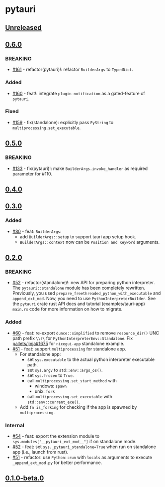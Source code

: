 # pytauri

## [Unreleased]

## [0.6.0]

### BREAKING

- [#161](https://github.com/pytauri/pytauri/pull/161) - refactor(pytauri)!: refactor `BuilderArgs` to `TypedDict`.

### Added

- [#160](https://github.com/pytauri/pytauri/pull/160) - feat!: integrate `plugin-notification` as a gated-feature of `pytauri`.

### Fixed

- [#159](https://github.com/pytauri/pytauri/pull/159) - fix(standalone): explicitly pass `PyString` to `multiprocessing.set_executable`.

## [0.5.0]

### BREAKING

- [#133](https://github.com/pytauri/pytauri/pull/113) - fix(pytauri)!: make `BuilderArgs.invoke_handler` as required parameter for #110.

## [0.4.0]

## [0.3.0]

### Added

- [#80](https://github.com/pytauri/pytauri/pull/80) - feat: `BuilderArgs`:
    - add `BuilderArgs::setup` to support tauri app setup hook.
    - `BuilderArgs::context` now can be `Position and Keyword` arguments.

## [0.2.0]

### BREAKING

- [#52](https://github.com/pytauri/pytauri/pull/52) - refactor(standalone)!: new API for preparing python interpreter.
    The `pytauri::standalone` module has been completely rewritten.
    Previously, you used `prepare_freethreaded_python_with_executable` and `append_ext_mod`. Now, you need to use `PythonInterpreterBuilder`.
    See the `pytauri` crate rust API docs and tutorial (examples/tauri-app) `main.rs` code for more information on how to migrate.

### Added

- [#60](https://github.com/pytauri/pytauri/pull/60) - feat: re-export `dunce::simplified` to remove `resource_dir()` UNC path prefix `\\?\` for `PythonInterpreterEnv::Standalone`. Fix [pallets/jinja#1675](https://github.com/pallets/jinja/issues/1675#issuecomment-1323555773) for `nicegui-app` standalone example.
- [#51](https://github.com/pytauri/pytauri/pull/51) - feat: support `multiprocessing` for standalone app.
    - For standalone app:
        - set `sys.executable` to the actual python interpreter executable path.
        - set `sys.argv` to `std::env::args_os()`.
        - set `sys.frozen` to `True`.
        - call `multiprocessing.set_start_method` with
            - windows: `spawn`
            - unix: `fork`
        - call `multiprocessing.set_executable` with `std::env::current_exe()`.
    - Add `fn is_forking` for checking if the app is spawned by `multiprocessing`.

### Internal

- [#54](https://github.com/pytauri/pytauri/pull/54) - feat: export the extension module to `sys.modules["__pytauri_ext_mod__"]` if on standalone mode.
- [#52](https://github.com/pytauri/pytauri/pull/52) - feat: set `sys._pytauri_standalone=True` when run on standalone app (i.e., launch from rust).
- [#51](https://github.com/pytauri/pytauri/pull/51) - refactor: use `Python::run` with `locals` as arguments to execute `_append_ext_mod.py` for better performance.

## [0.1.0-beta.0]

[unreleased]: https://github.com/pytauri/pytauri/tree/HEAD
[0.6.0]: https://github.com/pytauri/pytauri/releases/tag/rs/pytauri/v0.6.0
[0.5.0]: https://github.com/pytauri/pytauri/releases/tag/rs/pytauri/v0.5.0
[0.4.0]: https://github.com/pytauri/pytauri/releases/tag/rs/pytauri/v0.4.0
[0.3.0]: https://github.com/pytauri/pytauri/releases/tag/rs/pytauri/v0.3.0
[0.2.0]: https://github.com/pytauri/pytauri/releases/tag/rs/pytauri/v0.2.0
[0.1.0-beta.0]: https://github.com/pytauri/pytauri/releases/tag/rs/pytauri/v0.1.0-beta.0
